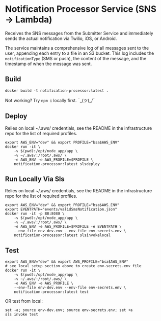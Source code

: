 # Notification Processor Service (SNS -> Lambda)

Receives the SNS messages from the Submitter Service and immediately sends the actual notification via Twilio, iOS, or Android.

The service maintains a comprehensive log of all messages sent to the user, appending each entry to a file in an S3 bucket. This log includes the `notificationType` (SMS or push), the content of the message, and the timestamp of when the message was sent.

## Build

```shell
docker build -t notification-processor:latest .
```

Not working?  Try `npm i` locally first. ¯\_(ツ)_/¯

## Deploy

Relies on local ~/.aws/ credentials, see the README in the infrastructure repo for the list of required profiles.

```shell
export AWS_ENV="dev" && export PROFILE="bsa$AWS_ENV"
docker run -it \
    -v $(pwd):/opt/node_app/app \
    -v ~/.aws/:/root/.aws/ \
    -e AWS_ENV -e AWS_PROFILE=$PROFILE \
    notification-processor:latest slsdeploy
```

## Run Locally Via Sls

Relies on local ~/.aws/ credentials, see the README in the infrastructure repo for the list of required profiles.

```shell
export AWS_ENV="dev" && export PROFILE="bsa$AWS_ENV"
export EVENTPATH="events/validSmsNotification.json"
docker run -it -p 80:8080 \
    -v $(pwd):/opt/node_app/app \
    -v ~/.aws/:/root/.aws/ \
    -e AWS_ENV -e AWS_PROFILE=$PROFILE -e EVENTPATH \
    --env-file env-dev.env --env-file env-secrets.env \
    notification-processor:latest slsinvokelocal
```

## Test

```shell
export AWS_ENV="dev" && export AWS_PROFILE="bsa$AWS_ENV"
# see local setup section above to create env-secrets.env file
docker run -it \
    -v $(pwd):/opt/node_app/app \
    -v ~/.aws/:/root/.aws/ \
    -e AWS_ENV -e AWS_PROFILE \
    --env-file env-dev.env --env-file env-secrets.env \
    notification-processor:latest test
```

OR test from local:

```shell
set -a; source env-dev.env; source env-secrets.env; set +a
sls invoke test
```
